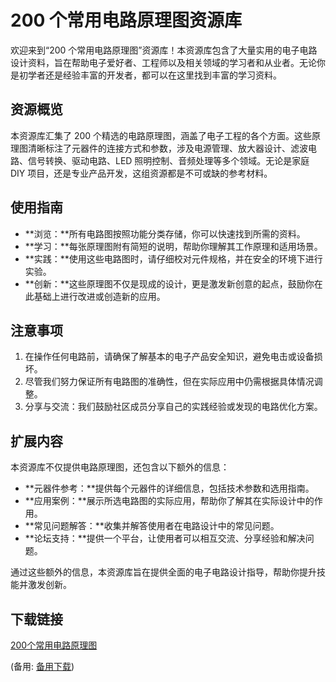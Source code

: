 # 200 个常用电路原理图资源库

欢迎来到“200 个常用电路原理图”资源库！本资源库包含了大量实用的电子电路设计资料，旨在帮助电子爱好者、工程师以及相关领域的学习者和从业者。无论你是初学者还是经验丰富的开发者，都可以在这里找到丰富的学习资料。

## 资源概览

本资源库汇集了 200 个精选的电路原理图，涵盖了电子工程的各个方面。这些原理图清晰标注了元器件的连接方式和参数，涉及电源管理、放大器设计、滤波电路、信号转换、驱动电路、LED 照明控制、音频处理等多个领域。无论是家庭 DIY 项目，还是专业产品开发，这组资源都是不可或缺的参考材料。

## 使用指南

- **浏览：**所有电路图按照功能分类存储，你可以快速找到所需的资料。
- **学习：**每张原理图附有简短的说明，帮助你理解其工作原理和适用场景。
- **实践：**使用这些电路图时，请仔细校对元件规格，并在安全的环境下进行实验。
- **创新：**这些原理图不仅是现成的设计，更是激发新创意的起点，鼓励你在此基础上进行改进或创造新的应用。

## 注意事项

1. 在操作任何电路前，请确保了解基本的电子产品安全知识，避免电击或设备损坏。
2. 尽管我们努力保证所有电路图的准确性，但在实际应用中仍需根据具体情况调整。
3. 分享与交流：我们鼓励社区成员分享自己的实践经验或发现的电路优化方案。

## 扩展内容

本资源库不仅提供电路原理图，还包含以下额外的信息：

- **元器件参考：**提供每个元器件的详细信息，包括技术参数和选用指南。
- **应用案例：**展示所选电路图的实际应用，帮助你了解其在实际设计中的作用。
- **常见问题解答：**收集并解答使用者在电路设计中的常见问题。
- **论坛支持：**提供一个平台，让使用者可以相互交流、分享经验和解决问题。

通过这些额外的信息，本资源库旨在提供全面的电子电路设计指导，帮助你提升技能并激发创新。

## 下载链接
[200个常用电路原理图](https://pan.quark.cn/s/37d1ae049db8) 

(备用: [备用下载](https://pan.baidu.com/s/1hviWrFwdq-52JEiQXnL3pw?pwd=1234))
